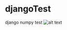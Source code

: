 # djangoTest
django numpy test
![alt text](https://github.com/eaxr/djangoTest/blob/master/dfbdfnberh.gif?raw=true)
